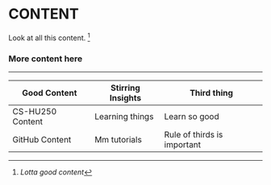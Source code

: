 # **CONTENT**

Look at all this content. [^1]


[^1]: *Lotta good content*


### More content here
---

| Good Content | Stirring Insights | Third thing |
| ------------| ------------- | --------------- |
| CS-HU250 Content | Learning things | Learn so good |
| GitHub Content | Mm tutorials | Rule of thirds is important |
